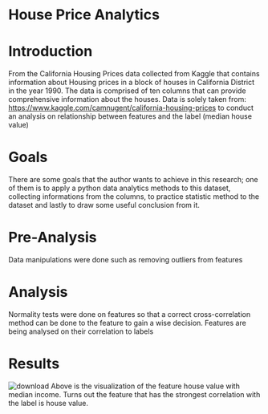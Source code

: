 # House Price Analytics

# Introduction
From the California Housing Prices data collected from Kaggle that contains information about Housing prices in a block of houses in California District in the year 1990. The data is comprised of ten columns that can provide comprehensive information about the houses.
Data is solely taken from: https://www.kaggle.com/camnugent/california-housing-prices to conduct an analysis on relationship between features and the label (median house value)
# Goals
There are some goals that the author wants to achieve in this research;
one of them is to apply a python data analytics methods to this dataset, collecting informations from the columns, to practice statistic method to the dataset and lastly to draw some useful conclusion from it.
# Pre-Analysis
Data manipulations were done such as removing outliers from features
# Analysis
Normality tests were done on features so that a correct cross-correlation method can be done to the feature to gain a wise decision.
Features are being analysed on their correlation to labels
# Results
![download](https://user-images.githubusercontent.com/87014423/153639940-c72790b6-3d5e-4684-aef2-3c5978674a37.png)
Above is the visualization of the feature house value with median income.
Turns out the feature that has the strongest correlation with the label is house value.

